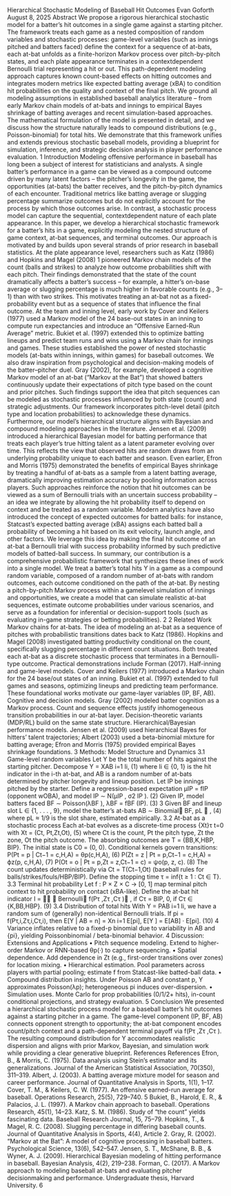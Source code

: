 Hierarchical Stochastic Modeling of Baseball Hit Outcomes
Evan Goforth
August 8, 2025
Abstract
We propose a rigorous hierarchical stochastic model for a batter’s hit outcomes in a single
game against a starting pitcher. The framework treats each game as a nested composition of
random variables and stochastic processes: game-level variables (such as innings pitched and
batters faced) define the context for a sequence of at-bats, each at-bat unfolds as a finite-horizon
Markov process over pitch-by-pitch states, and each plate appearance terminates in a contextdependent
Bernoulli trial representing a hit or out. This path-dependent modeling approach
captures known count-based effects on hitting outcomes and integrates modern metrics like
expected batting average (xBA) to condition hit probabilities on the quality and context of the
final pitch. We ground all modeling assumptions in established baseball analytics literature –
from early Markov chain models of at-bats and innings to empirical Bayes shrinkage of batting
averages and recent simulation-based approaches. The mathematical formulation of the model is
presented in detail, and we discuss how the structure naturally leads to compound distributions
(e.g., Poisson-binomial) for total hits. We demonstrate that this framework unifies and extends
previous stochastic baseball models, providing a blueprint for simulation, inference, and strategic
decision analysis in player performance evaluation.
1 Introduction
Modeling offensive performance in baseball has long been a subject of interest for statisticians and
analysts. A single batter’s performance in a game can be viewed as a compound outcome driven by
many latent factors – the pitcher’s longevity in the game, the opportunities (at-bats) the batter
receives, and the pitch-by-pitch dynamics of each encounter. Traditional metrics like batting average
or slugging percentage summarize outcomes but do not explicitly account for the process by which
those outcomes arise. In contrast, a stochastic process model can capture the sequential, contextdependent
nature of each plate appearance. In this paper, we develop a hierarchical stochastic
framework for a batter’s hits in a game, explicitly modeling the nested structure of game context,
at-bat sequences, and terminal outcomes.
Our approach is motivated by and builds upon several strands of prior research in baseball statistics.
At the plate appearance level, researchers such as Katz (1986) and Hopkins and Magel (2008)
1
pioneered Markov chain models of the count (balls and strikes) to analyze how outcome probabilities
shift with each pitch. Their findings demonstrated that the state of the count dramatically affects
a batter’s success – for example, a hitter’s on-base average or slugging percentage is much higher
in favorable counts (e.g., 3–1) than with two strikes. This motivates treating an at-bat not as a
fixed-probability event but as a sequence of states that influence the final outcome. At the team
and inning level, early work by Cover and Keilers (1977) used a Markov model of the 24 base-out
states in an inning to compute run expectancies and introduce an “Offensive Earned-Run Average”
metric. Bukiet et al. (1997) extended this to optimize batting lineups and predict team runs and
wins using a Markov chain for innings and games. These studies established the power of nested
stochastic models (at-bats within innings, within games) for baseball outcomes.
We also draw inspiration from psychological and decision-making models of the batter–pitcher
duel. Gray (2002), for example, developed a cognitive Markov model of an at-bat (“Markov at
the Bat”) that showed batters continuously update their expectations of pitch type based on the
count and prior pitches. Such findings support the idea that pitch sequences can be modeled as
stochastic processes influenced by both state (count) and strategic adjustments. Our framework
incorporates pitch-level detail (pitch type and location probabilities) to acknowledge these dynamics.
Furthermore, our model’s hierarchical structure aligns with Bayesian and compound modeling
approaches in the literature. Jensen et al. (2009) introduced a hierarchical Bayesian model for
batting performance that treats each player’s true hitting talent as a latent parameter evolving over
time. This reflects the view that observed hits are random draws from an underlying probability
unique to each batter and season. Even earlier, Efron and Morris (1975) demonstrated the benefits
of empirical Bayes shrinkage by treating a handful of at-bats as a sample from a latent batting
average, dramatically improving estimation accuracy by pooling information across players. Such
approaches reinforce the notion that hit outcomes can be viewed as a sum of Bernoulli trials with
an uncertain success probability – an idea we integrate by allowing the hit probability itself to
depend on context and be treated as a random variable. Modern analytics have also introduced
the concept of expected outcomes for batted balls: for instance, Statcast’s expected batting average
(xBA) assigns each batted ball a probability of becoming a hit based on its exit velocity, launch
angle, and other factors. We leverage this idea by making the final hit outcome of an at-bat a
Bernoulli trial with success probability informed by such predictive models of batted-ball success.
In summary, our contribution is a comprehensive probabilistic framework that synthesizes these
lines of work into a single model. We treat a batter’s total hits Y in a game as a compound
random variable, composed of a random number of at-bats with random outcomes, each outcome
conditioned on the path of the at-bat. By nesting a pitch-by-pitch Markov process within a gamelevel
simulation of innings and opportunities, we create a model that can simulate realistic at-bat
sequences, estimate outcome probabilities under various scenarios, and serve as a foundation for
inferential or decision-support tools (such as evaluating in-game strategies or betting probabilities).
2
2 Related Work
Markov chains for at-bats. The idea of modeling an at-bat as a sequence of pitches with
probabilistic transitions dates back to Katz (1986). Hopkins and Magel (2008) investigated batting
productivity conditional on the count, specifically slugging percentage in different count situations.
Both treated each at-bat as a discrete stochastic process that terminates in a Bernoulli-type outcome.
Practical demonstrations include Forman (2017).
Half-inning and game-level models. Cover and Keilers (1977) introduced a Markov chain
for the 24 base/out states of an inning. Bukiet et al. (1997) extended to full games and seasons,
optimizing lineups and predicting team performance. These foundational works motivate our
game-layer variables (IP, BF, AB).
Cognitive and decision models. Gray (2002) modeled batter cognition as a Markov process.
Count and sequence effects justify inhomogeneous transition probabilities in our at-bat layer.
Decision-theoretic variants (MDP/RL) build on the same state structure.
Hierarchical/Bayesian performance models. Jensen et al. (2009) used hierarchical Bayes for
hitters’ talent trajectories; Albert (2003) used a beta-binomial mixture for batting average; Efron
and Morris (1975) provided empirical Bayes shrinkage foundations.
3 Methods: Model Structure and Dynamics
3.1 Game-level random variables
Let Y be the total number of hits against the starting pitcher. Decompose
Y =
XAB
i=1
Ii, (1)
where Ii ∈ {0, 1} is the hit indicator in the i-th at-bat, and AB is a random number of at-bats
determined by pitcher longevity and lineup position.
Let IP be innings pitched by the starter. Define a regression-based expectation μIP = fIP (opponent wOBA),
and model
IP ∼ N(μIP , σ2
IP ). (2)
Given IP, model batters faced
BF ∼ Poisson(λBF ), λBF = fBF (IP). (3)
3
Given BF and lineup slot L ∈ {1, . . . , 9}, model the batter’s at-bats
AB ∼ Binomial􀀀
BF, pL

, (4)
where pL ≈ 1/9 is the slot share, estimated empirically.
3.2 At-bat as a stochastic process
Each at-bat evolves as a discrete-time process {Xt}τ t=0 with
Xt = (Ct, Pt,Zt,Ot), (5)
where Ct is the count, Pt the pitch type, Zt the zone, Ot the pitch outcome. The absorbing outcomes
are T = {BB,K,HBP, BIP}. The initial state is C0 = (0, 0).
Conditional kernels govern transitions:
P(Pt = p | Ct−1 = c,H,A) = θp(c,H,A), (6)
P(Zt = z | Pt = p,Ct−1 = c,H,A) = ϕz(p, c,H,A), (7)
P(Ot = o | Pt = p,Zt = z,Ct−1 = c) = ψo(p, z, c). (8)
The count updates deterministically via Ct = T(Ct−1,Ot) (baseball rules for balls/strikes/fouls/HBP/BIP).
Define the stopping time τ = inf{t ≥ 1 : Ct ∈ T}.
3.3 Terminal hit probability
Let f : P × Z × C → [0, 1] map terminal pitch context to hit probability on contact (xBA-like).
Define the at-bat hit indicator
I =


Bernoulli􀀀
f(Pτ ,Zτ ,Cτ )
, if Cτ = BIP,
0, if Cτ ∈ {K,BB,HBP}.
(9)
3.4 Distribution of total hits
With Y = PAB
i=1 Ii, we have a random sum of (generally) non-identical Bernoulli trials. If pi =
f(Pτ,i,Zτ,i,Cτ,i), then
E[Y | AB = n] =
Xn
i=1
E[pi], E[Y ] = E[AB] · E[pi]. (10)
4
Variance inflates relative to a fixed-p binomial due to variability in AB and {pi}, yielding Poissonbinomial
/ beta-binomial behavior.
4 Discussion: Extensions and Applications
• Pitch sequence modeling. Extend to higher-order Markov or RNN-based θp(·) to capture
sequencing.
• Spatial dependence. Add dependence in Zt (e.g., first-order transitions over zones) for location
mixing.
• Hierarchical estimation. Pool parameters across players with partial pooling; estimate f from
Statcast-like batted-ball data.
• Compound distribution insights. Under Poisson AB and constant p, Y approximates
Poisson(λp); heterogeneous pi induces over-dispersion.
• Simulation uses. Monte Carlo for prop probabilities (0/1/2+ hits), in-count conditional
projections, and strategy evaluation.
5 Conclusion
We presented a hierarchical stochastic process model for a baseball batter’s hit outcomes against a
starting pitcher in a game. The game-level component (IP, BF, AB) connects opponent strength to
opportunity; the at-bat component encodes count/pitch context and a path-dependent terminal payoff
via f(Pτ ,Zτ ,Cτ ). The resulting compound distribution for Y accommodates realistic dispersion
and aligns with prior Markov, Bayesian, and simulation work while providing a clear generative
blueprint.
References
References
Efron, B., & Morris, C. (1975). Data analysis using Stein’s estimator and its generalizations. Journal
of the American Statistical Association, 70(350), 311–319.
Albert, J. (2003). A batting average mixture model for season and career performance. Journal of
Quantitative Analysis in Sports, 1(1), 1–17.
Cover, T. M., & Keilers, C. W. (1977). An offensive earned-run average for baseball. Operations
Research, 25(5), 729–740.
5
Bukiet, B., Harold, E. R., & Palacios, J. L. (1997). A Markov chain approach to baseball. Operations
Research, 45(1), 14–23.
Katz, S. M. (1986). Study of “the count” yields fascinating data. Baseball Research Journal, 15,
75–79.
Hopkins, T., & Magel, R. C. (2008). Slugging percentage in differing baseball counts. Journal of
Quantitative Analysis in Sports, 4(4), Article 2.
Gray, R. (2002). “Markov at the Bat”: A model of cognitive processing in baseball batters.
Psychological Science, 13(6), 542–547.
Jensen, S. T., McShane, B. B., & Wyner, A. J. (2009). Hierarchical Bayesian modeling of hitting
performance in baseball. Bayesian Analysis, 4(2), 219–238.
Forman, C. (2017). A Markov approach to modeling baseball at-bats and evaluating pitcher decisionmaking
and performance. Undergraduate thesis, Harvard University.
6
